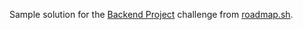 Sample solution for the [Backend Project](https://roadmap.sh/projects) challenge from [roadmap.sh](https://roadmap.sh/).